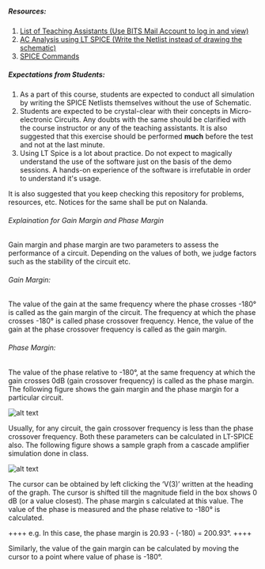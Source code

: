 ##### Resources:
1. [List of Teaching Assistants (Use BITS Mail Account to log in and view)](https://docs.google.com/spreadsheets/d/1mZVkgLm2miW1pYADgRn2tXi6tSlGk4C-xHr2PJEK3Ss/edit?usp=sharing)
2. [AC Analysis using LT SPICE (Write the Netlist instead of drawing the schematic) ](https://www.youtube.com/watch?v=fziUQaVQxA4)
3. [SPICE Commands](http://www.ecircuitcenter.com/SPICEsummary.htm)

##### Expectations from Students:
1. As a part of this course, students are expected to conduct all simulation by writing the SPICE Netlists themselves without the use of Schematic.
2. Students are expected to be crystal-clear with their concepts in Micro-electronic Circuits. Any doubts with the same should be clarified with the course instructor or any of the teaching assistants. It is also suggested that this exercise should be performed **much** before the test and not at the last minute.
3. Using LT Spice is a lot about practice. Do not expect to magically understand the use of the software just on the basis of the demo sessions. A hands-on experience of the software is irrefutable in order to understand it's usage.


It is also suggested that you keep checking this repository for problems, resources, etc. Notices for the same shall be put on Nalanda.

###### Explaination for Gain Margin and Phase Margin

Gain margin and phase margin are two parameters to assess the performance of a circuit. Depending on the values of both, we judge factors such as the stability of the circuit etc. 

###### Gain Margin: 
The value of the gain at the same frequency where the phase crosses -180° is called as the gain margin of the circuit. The frequency at which the phase crosses -180° is called  phase crossover frequency. Hence, the value of the gain at the phase crossover frequency is called as the gain margin. 

###### Phase Margin: 
The value of the phase relative to -180°, at the same frequency at which the gain crosses 0dB (gain crossover frequency) is called as the phase margin. 
The following figure shows the gain margin and the phase margin for a particular circuit. 

![alt text](https://github.com/khandelwalkshitij/microelectronic-circuits-17-18/blob/master/gm_pm.png)

Usually, for any circuit, the gain crossover frequency is less than the phase crossover frequency. 
Both these parameters can be calculated in LT-SPICE also. The following figure shows a sample graph from a cascade amplifier simulation done in class. 

![alt text](https://github.com/khandelwalkshitij/microelectronic-circuits-17-18/blob/master/gm_pm_sim.png)

The cursor can be obtained by left clicking the ‘V(3)’ written at the heading of the graph. The cursor is shifted till the magnitude field in the box shows 0 dB (or a value closest). The phase margin s calculated at this value. The value of the phase is measured and the phase relative to -180° is calculated. 

++++ e.g. In this case, the phase margin is 20.93 - (-180) = 200.93°. ++++

Similarly, the value of the gain margin can be calculated by moving the cursor to a point where value of phase is -180°.  
